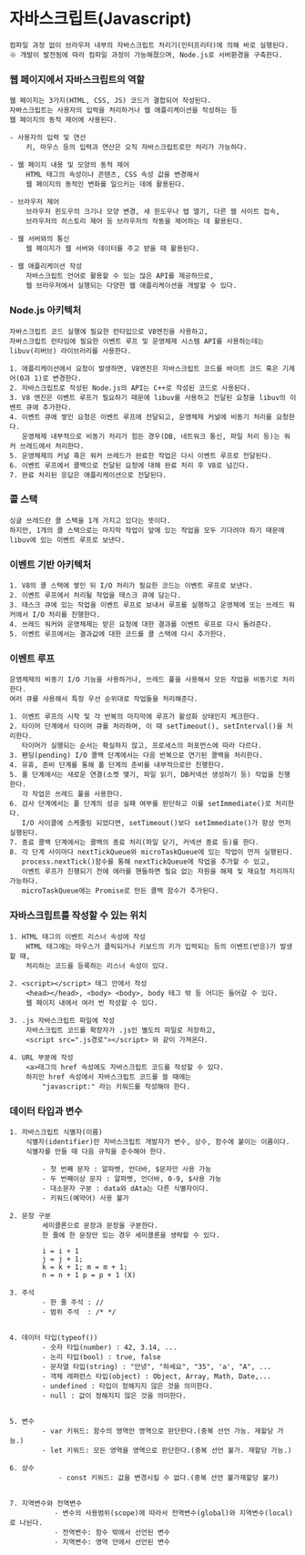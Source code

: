 # 자바스크립트(Javascript)
	컴파일 과정 없이 브라우저 내부의 자바스크립트 처리기(인터프리터)에 의해 바로 실행된다.
	※ 개발이 발전됨에 따라 컴파일 과정이 가능해졌으며, Node.js로 서버환경을 구축한다.

### 웹 페이지에서 자바스크립트의 역할
	웹 페이지는 3가지(HTML, CSS, JS) 코드가 결합되어 작성된다.
	자바스크립트는 사용자의 입력을 처리하거나 웹 애플리케이션을 작성하는 등 
	웹 페이지의 동적 제어에 사용된다.

	- 사용자의 입력 및 연산
		키, 마우스 등의 입력과 연산은 오직 자바스크립트로만 처리가 가능하다.

	- 웹 페이지 내용 및 모양의 동적 제어
		HTML 태그의 속성이나 콘텐츠, CSS 속성 값을 변경해서
		웹 페이지의 동적인 변화를 일으키는 데에 활용된다.

	- 브라우저 제어
		브라우저 윈도우의 크기나 모양 변경, 새 윈도우나 탭 열기, 다른 웹 사이트 접속,
		브라우저의 히스토리 제어 등 브라우저의 작동을 제어하는 데 활용된다.

	- 웹 서버와의 통신
		웹 페이지가 웹 서버와 데이터를 주고 받을 때 활용된다.		

	- 웹 애플리케이션 작성
		자바스크립트 언어로 활용할 수 있는 많은 API를 제공하므로,
		웹 브라우저에서 실행되는 다양한 웹 애플리케이션을 개발할 수 있다.

### Node.js 아키텍처
	자바스크립트 코드 실행에 필요한 런타입으로 V8엔진을 사용하고,
	자바스크립트 런타임에 필요한 이벤트 루프 및 운영체제 시스템 API를 사용하는데는
	libuv(리버브) 라이브러리를 사용한다.

	1. 애플리케이션에서 요청이 발생하면, V8엔진은 자바스크립트 코드를 바이트 코드 혹은 기계어(0과 1)로 변경한다.
	2. 자바스크립트로 작성된 Node.js의 API는 C++로 작성된 코드로 사용된다.
	3. V8 엔진은 이벤트 루프가 필요하기 때문에 libuv를 사용하고 전달된 요청을 libuv의 이벤트 큐에 추가한다.
	4. 이벤트 큐에 쌓인 요청은 이벤트 루프에 전달되고, 운영체제 커널에 비동기 처리를 요청한다.
	   운영체제 내부적으로 비동기 처리가 힘든 경우(DB, 네트워크 통신, 파일 처리 등)는 워커 쓰레드에서 처리한다.
	5. 운영체제의 커널 혹은 워커 쓰레드가 완료한 작업은 다시 이벤트 루프로 전달된다.
	6. 이벤트 루프에서 콜백으로 전달된 요청에 대해 완료 처리 후 V8로 넘긴다.
	7. 완료 처리된 응답은 애플리케이션으로 전달된다.

### 콜 스택
	싱글 쓰레드란 콜 스택을 1개 가지고 있다는 뜻이다.
	하지만, 1개의 콜 스택으로는 마지막 작업이 앞에 있는 작업을 모두 기다려야 하기 때문에
	libuv에 있는 이벤트 루프로 보낸다.

### 이벤트 기반 아키텍처
	1. V8의 콜 스택에 쌓인 뒤 I/O 처리가 필요한 코드는 이벤트 루프로 보낸다.
	2. 이벤트 루프에서 처리될 작업을 태스크 큐에 담는다.
	3. 태스크 큐에 있는 작업을 이벤트 루프로 보내서 루프를 실행하고 운영체에 또는 쓰레드 워커에서 I/O 처리를 진행한다.
	4. 쓰레드 워커와 운영체제는 받은 요청에 대한 결과를 이벤트 루프로 다시 돌려준다.
	5. 이벤트 루프에서는 결과값에 대한 코드를 콜 스택에 다시 추가한다.
	
### 이벤트 루프
	운영체제의 비동기 I/O 기능을 사용하거나, 쓰레드 풀을 사용해서 모든 작업을 비동기로 처리한다.
	여러 큐를 사용해서 특정 우선 순위대로 작업들을 처리해준다.

	1. 이벤트 루프의 시작 및 각 반복의 마지막에 루프가 활성화 상태인지 체크한다.
	2. 타이머 단계에서 타이머 큐를 처리하며, 이 때 setTimeout(), setInterval()을 처리한다.
	   타이머가 실행되는 순서는 확실하지 않고, 프로세스의 퍼포먼스에 따라 다르다.
	3. 펜딩(pending) I/O 콜백 단계에서는 다음 반복으로 연기된 콜백을 처리한다.
	4. 유휴, 준비 단계를 통해 폴 단계의 준비를 내부적으로만 진행한다.
	5. 폴 단계에서는 새로운 연결(소켓 맺기, 파일 읽기, DB커넥션 생성하기 등) 작업을 진행한다.
	   각 작업은 쓰레드 풀을 사용한다.
	6. 검사 단계에서는 폴 단계의 성공 실패 여부를 판단하고 이를 setImmediate()로 처리한다.
	   I/O 사이클에 스케줄링 되었다면, setTimeout()보다 setImmediate()가 항상 먼저 실행된다.
	7. 종료 콜백 단계에서는 콜백의 종료 처리(파일 닫기, 커넥션 종료 등)를 한다.
	8. 각 단계 사이마다 nextTickQueue와 microTaskQueue에 있는 작업이 먼저 실행된다.
	   process.nextTick()함수를 통해 nextTickQueue에 작업을 추가할 수 있고,
	   이벤트 루프가 진행되기 전에 에러를 핸들하면 필요 없는 자원을 해제 및 재요청 처리까지 가능하다.
	   microTaskQueue에는 Promise로 만든 콜백 함수가 추가된다.

### 자바스크립트를 작성할 수 있는 위치
	1. HTML 태그의 이벤트 리스너 속성에 작성
		HTML 태그에는 마우스가 클릭되거나 키보드의 키가 입력되는 등의 이벤트(반응)가 발생할 때,
		처리하는 코드를 등록하는 리스너 속성이 있다.	

	2. <script></script> 태그 안에서 작성
		<head></head>, <body> <body>, body 태그 밖 등 어디든 들어갈 수 있다.
		웹 페이지 내에서 여러 번 작성할 수 있다.

	3. .js 자바스크립트 파일에 작성
		자바스크립트 코드를 확장자가 .js인 별도의 파일로 저장하고,
		<script src=".js경로"></script> 와 같이 가져온다.

	4. URL 부분에 작성
		<a>태그의 href 속성에도 자바스크립트 코드를 작성할 수 있다.
		하지만 href 속성에서 자바스크립트 코드를 쓸 때에는 
      		"javascript:" 라는 키워드를 작성해야 한다.

### 데이터 타입과 변수
	1. 자바스크립트 식별자(이름)
		식별자(identifier)란 자바스크립트 개발자가 변수, 상수, 함수에 붙이는 이름이다.
		식별자를 만들 때 다음 규칙을 준수해야 한다.

		    - 첫 번째 문자 : 알파벳, 언더바, $문자만 사용 가능
		    - 두 번째이상 문자 : 알파벳, 언더바, 0-9, $사용 가능
      	    - 대소문자 구분 : data와 dAta는 다른 식별자이다.
      	    - 키워드(예약어) 사용 불가

   	2. 문장 구분
      		세미콜론으로 문장과 문장을 구분한다.
      		한 줄에 한 문장만 있는 경우 세미콜론을 생략할 수 있다.
   
     	 	i = i + 1
     	 	j = j + 1;
      		k = k + 1; m = m + 1;
      		n = n + 1 p = p + 1 (X)

   	3. 주석
      		- 한 줄 주석 : //
      		- 범위 주석  : /* */


   	4. 데이터 타입(typeof())
      		- 숫자 타입(number) : 42, 3.14, ...
      		- 논리 타입(bool) : true, false
      		- 문자열 타입(string) : "안녕", "하세요", "35", 'a', "A", ...
      		- 객체 레퍼런스 타입(object) : Object, Array, Math, Date,...
      		- undefined : 타입이 정해지지 않은 것을 의미한다.
      		- null : 값이 정해지지 않은 것을 의미한다.


   	5. 변수
      		- var 키워드: 함수의 영역만 영역으로 판단한다.(중복 선언 가능. 재할당 가능.)
      		- let 키워드: 모든 영역을 영역으로 판단한다.(중복 선언 불가. 재할당 가능.)

    6. 상수
		        - const 키워드: 값을 변경시킬 수 없다.(중복 선언 불가재할당 불가)

	
    7. 지역변수와 전역변수
		       - 변수의 사용범위(scope)에 따라서 전역변수(global)와 지역변수(local)로 나뉜다.
		       - 전역변수: 함수 밖에서 선언된 변수
		       - 지역변수: 영역 안에서 선언된 변수


	

	




		
